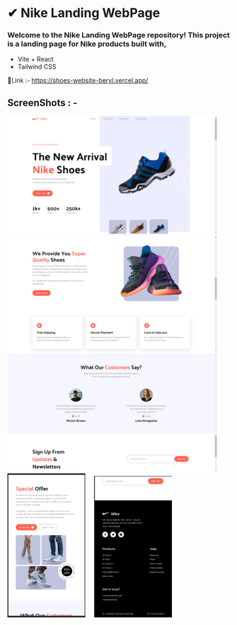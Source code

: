 # **✔ Nike Landing WebPage**

### **Welcome to the Nike Landing WebPage repository! This project is a landing page for Nike products built with,**
- Vite + React
- Tailwind CSS
  &nbsp;

🔗Link :- https://shoes-website-beryl.vercel.app/

<bold><h2>ScreenShots : - </h2></bold>

<img alt="GIF" src="https://github.com/Mayurdhamgunde/shoes-mayurpage/blob/main/project-images/photo-1.png?raw=true" width="94%"/>
&nbsp;
<img alt="GIF" src="https://github.com/Mayurdhamgunde/shoes-mayurpage/blob/main/project-images/photo-2.png?raw=true" width="94%"/>
&nbsp;
<img alt="GIF" src="https://github.com/Mayurdhamgunde/shoes-mayurpage/blob/main/project-images/photo-3.png?raw=true" width="94%"/>
&nbsp;

<div>
    <img alt="GIF" src="https://github.com/Mayurdhamgunde/shoes-mayurpage/blob/main/project-images/photo-4.png?raw=true" width="35%"/>
    &nbsp;&nbsp;&nbsp;
    <img alt="GIF" src="https://github.com/Mayurdhamgunde/shoes-mayurpage/blob/main/project-images/photo-5.png?raw=true" width="35%"/>  
</div>


